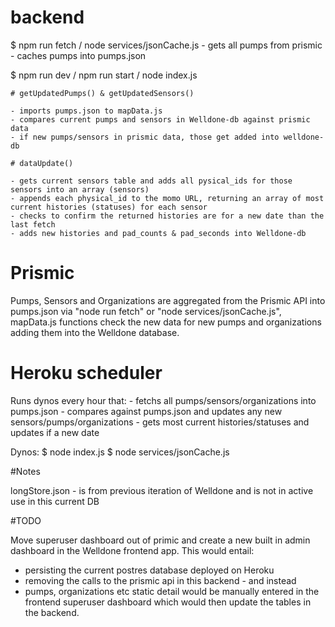 # backend

$ npm run fetch / node services/jsonCache.js
    - gets all pumps from prismic
    - caches pumps into pumps.json

$ npm run dev / npm run start / node index.js

    # getUpdatedPumps() & getUpdatedSensors()

    - imports pumps.json to mapData.js
    - compares current pumps and sensors in Welldone-db against prismic data
    - if new pumps/sensors in prismic data, those get added into welldone-db

    # dataUpdate()

    - gets current sensors table and adds all pysical_ids for those sensors into an array (sensors)
    - appends each physical_id to the momo URL, returning an array of most current histories (statuses) for each sensor
    - checks to confirm the returned histories are for a new date than the last fetch
    - adds new histories and pad_counts & pad_seconds into Welldone-db

# Prismic

Pumps, Sensors and Organizations are aggregated from the Prismic API into pumps.json via "node run fetch" or "node services/jsonCache.js", mapData.js functions check the new data for new pumps and organizations adding them into the Welldone database.


# Heroku scheduler 

Runs dynos every hour that:
    - fetchs all pumps/sensors/organizations into pumps.json
    - compares against pumps.json and updates any new sensors/pumps/organizations
    - gets most current histories/statuses and updates if a new date

Dynos: 
$ node index.js
$ node services/jsonCache.js


#Notes

longStore.json - is from previous iteration of Welldone and is not in active use in this current DB

#TODO

Move superuser dashboard out of primic and create a new built in admin dashboard in the Welldone frontend app. This would entail:
-  persisting the current postres database deployed on Heroku 
- removing the calls to the prismic api in this backend - and instead 
- pumps, organizations etc static detail would be manually entered in the frontend superuser dashboard which would then update the tables in the backend. 

